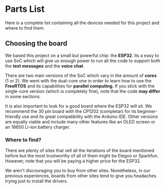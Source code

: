 # Parts List
Here is a complete list containing all the devices needed for this project and where to find them.

## Choosing the board
We based this project on a small but powerful chip: the **ESP32**. Its a easy to use SoC which will give us enough power to run all the code to support both the **text messages** and the **voice chat**.

There are two main versions of the SoC which vary in the amount of **cores** (1 or 2). We went with the dual-core one in order to learn how to use the **FreeRTOS** and its capabilities for **parallel computing**. If you stick with the single-core version (which is completely fine), note that the code **may differ** in some sections.

It is also important to look for a good board where the ESP32 will sit. We recommend the 30 pin board with the CP1202 (completar) for its beginner-friendly use and its great compatibility with the Arduino IDE. Other versions are equally viable and include many other features like an OLED screen or an 18650 Li-ion battery charger.

### Where to find?
There are plenty of sites that sell all the iterations of the board mentioned before but the most trustworthy of all of them might be Elegoo or Sparkfun. However, note that you will be paying a higher price for the ESP32. 

We aren't discouraging you to buy from other sites. Nonetheless, in our previous experiences, boards from other sites tend to give you headaches trying just to install the drivers.  
